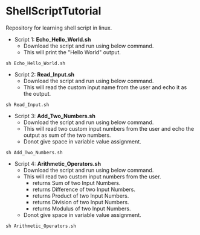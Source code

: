 # ShellScriptTutorial
Repository for learning shell script in linux.

- Script 1: **Echo_Hello_World.sh**<br/>
  - Download the script and run using below command.<br/>
  - This will print the "Hello World" output.
```
sh Echo_Hello_World.sh
```

- Script 2: **Read_Input.sh**<br/>
  - Download the script and run using below command.<br/>
  - This will read the custom input name from the user and echo it as the output.
```
sh Read_Input.sh
```

- Script 3: **Add_Two_Numbers.sh**<br/>
  - Download the script and run using below command.<br/>
  - This will read two custom input numbers from the user and echo the output as sum of the two numbers.<br/>
  - Donot give space in variable value assignment.
```
sh Add_Two_Numbers.sh
```

- Script 4: **Arithmetic_Operators.sh**<br/>
  - Download the script and run using below command.<br/>
  - This will read two custom input numbers from the user.
      - returns Sum of two Input Numbers.<br/>
      - returns Difference of two Input Numbers.<br/>
      - returns Product of two Input Numbers.<br/>
      - returns Division of two Input Numbers.<br/>
      - returns Modulus of two Input Numbers.<br/>      
  - Donot give space in variable value assignment.
```
sh Arithmetic_Operators.sh
```
